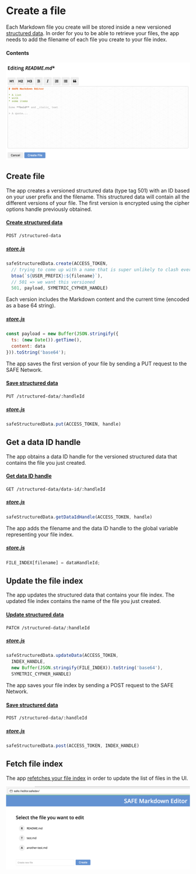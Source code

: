# Create a file

Each Markdown file you create will be stored inside a new versioned [structured data](https://api.safedev.org/low-level-api/structured-data/). In order for you to be able to retrieve your files, the app needs to add the filename of each file you create to your file index.

#### Contents

<!-- toc -->

![Create a file](img/create-a-file.png)

## Create file

The app creates a versioned structured data (type tag 501) with an ID based on your user prefix and the filename. This structured data will contain all the different versions of your file. The first version is encrypted using the cipher options handle previously obtained.

#### [Create structured data](https://api.safedev.org/low-level-api/structured-data/create-structured-data.html)

```
POST /structured-data
```

##### [store.js](https://github.com/maidsafe/safe_examples/blob/6f740f79ce30349c2b94252d6856927375bf3dbe/markdown_editor/src/store.js#L122-L126)

```js
safeStructuredData.create(ACCESS_TOKEN,
  // trying to come up with a name that is super unlikely to clash ever.
  btoa(`${USER_PREFIX}:${filename}`),
  // 501 => we want this versioned
  501, payload, SYMETRIC_CYPHER_HANDLE)
```

Each version includes the Markdown content and the current time (encoded as a base 64 string).

##### [store.js](https://github.com/maidsafe/safe_examples/blob/6f740f79ce30349c2b94252d6856927375bf3dbe/markdown_editor/src/store.js#L111-L114)

```js
const payload = new Buffer(JSON.stringify({
  ts: (new Date()).getTime(),
  content: data
})).toString('base64');
```

The app saves the first version of your file by sending a PUT request to the SAFE Network.

#### [Save structured data](https://api.safedev.org/low-level-api/structured-data/save-structured-data.html#put-endpoint)

```
PUT /structured-data/:handleId
```

##### [store.js](https://github.com/maidsafe/safe_examples/blob/6f740f79ce30349c2b94252d6856927375bf3dbe/markdown_editor/src/store.js#L129)

```js
safeStructuredData.put(ACCESS_TOKEN, handle)
```

## Get a data ID handle

The app obtains a data ID handle for the versioned structured data that contains the file you just created.

#### [Get data ID handle](https://api.safedev.org/low-level-api/structured-data/get-data-id-handle.html)

```
GET /structured-data/data-id/:handleId
```

##### [store.js](https://github.com/maidsafe/safe_examples/blob/6f740f79ce30349c2b94252d6856927375bf3dbe/markdown_editor/src/store.js#L131)

```js
safeStructuredData.getDataIdHandle(ACCESS_TOKEN, handle)
```

The app adds the filename and the data ID handle to the global variable representing your file index.

##### [store.js](https://github.com/maidsafe/safe_examples/blob/6f740f79ce30349c2b94252d6856927375bf3dbe/markdown_editor/src/store.js#L134)

```js
FILE_INDEX[filename] = dataHandleId;
```

## Update the file index

The app updates the structured data that contains your file index. The updated file index contains the name of the file you just created.

#### [Update structured data](https://api.safedev.org/low-level-api/structured-data/update-structured-data.html)

```
PATCH /structured-data/:handleId
```

##### [store.js](https://github.com/maidsafe/safe_examples/blob/6f740f79ce30349c2b94252d6856927375bf3dbe/markdown_editor/src/store.js#L103-L106)

```js
safeStructuredData.updateData(ACCESS_TOKEN,
  INDEX_HANDLE,
  new Buffer(JSON.stringify(FILE_INDEX)).toString('base64'),
  SYMETRIC_CYPHER_HANDLE)
```

The app saves your file index by sending a POST request to the SAFE Network.

#### [Save structured data](https://api.safedev.org/low-level-api/structured-data/save-structured-data.html#post-endpoint)

```
POST /structured-data/:handleId
```

##### [store.js](https://github.com/maidsafe/safe_examples/blob/6f740f79ce30349c2b94252d6856927375bf3dbe/markdown_editor/src/store.js#L107)

```js
safeStructuredData.post(ACCESS_TOKEN, INDEX_HANDLE)
```

## Fetch file index

The app [refetches your file index](fetch-file-index.md) in order to update the list of files in the UI.

![Fetch file index](img/fetch-file-index.png)
